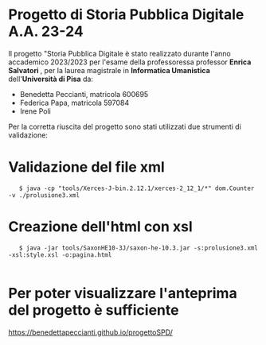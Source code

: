 # Progetto di Storia Pubblica Digitale A.A. 23-24
Il progetto "Storia Pubblica Digitale è stato realizzato durante l'anno accademico 2023/2023 per l'esame della professoressa professor <b>Enrica Salvatori </b>, per la laurea magistrale in <b> Informatica Umanistica</b> dell'<b>Università di Pisa</b> da:

- Benedetta Peccianti, matricola 600695
- Federica Papa, matricola 597084
- Irene Poli

Per la corretta riuscita del progetto sono stati utilizzati due strumenti di validazione:

# Validazione del file xml

```shell
   $ java -cp "tools/Xerces-J-bin.2.12.1/xerces-2_12_1/*" dom.Counter -v ./prolusione3.xml 
```

# Creazione dell'html con xsl

```shell
   $ java -jar tools/SaxonHE10-3J/saxon-he-10.3.jar -s:prolusione3.xml -xsl:style.xsl -o:pagina.html
 
```

# Per poter visualizzare l'anteprima del progetto è sufficiente
https://benedettapeccianti.github.io/progettoSPD/
